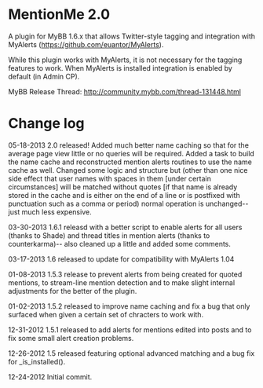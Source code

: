 MentionMe 2.0
============

A plugin for MyBB 1.6.x that allows Twitter-style tagging and integration with MyAlerts (https://github.com/euantor/MyAlerts).

While this plugin works with MyAlerts, it is not necessary for the tagging features to work. When MyAlerts is installed integration is enabled by default (in Admin CP).

MyBB Release Thread: http://community.mybb.com/thread-131448.html

Change log
=========
05-18-2013 2.0 released! Added much better name caching so that for the average page view little or no queries will be required. Added a task to build the name cache and reconstructed mention alerts routines to use the name cache as well. Changed some logic and structure but (other than one nice side effect that user names with spaces in them [under certain circumstances] will be matched without quotes [if that name is already stored in the cache and is either on the end of a line or is postfixed with punctuation such as a comma or period) normal operation is unchanged-- just much less expensive.

03-30-2013 1.6.1 releasd with a better script to enable alerts for all users (thanks to Shade) and thread titles in mention alerts (thanks to counterkarma)-- also cleaned up a little and added some comments.

03-17-2013 1.6 released to update for compatibility with MyAlerts 1.04

01-08-2013 1.5.3 release to prevent alerts from being created for quoted mentions, to stream-line mention detection and to make slight internal adjustments for the better of the plugin.

01-02-2013 1.5.2 released to improve name caching and fix a bug that only surfaced when given a certain set of chracters to work with.

12-31-2012 1.5.1 released to add alerts for mentions edited into posts and to fix some small alert creation problems.

12-26-2012 1.5 released featuring optional advanced matching and a bug fix for _is_installed().

12-24-2012 Initial commit.


